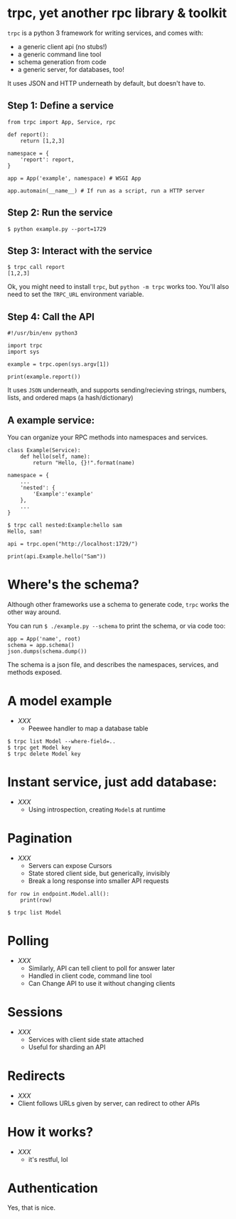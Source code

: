 # trpc, yet another rpc library & toolkit

`trpc` is a python 3 framework for writing services, and comes with:

- a generic client api (no stubs!)
- a generic command line tool
- schema generation from code
- a generic server, for databases, too!

It uses JSON and HTTP underneath by default, but doesn't have to.

## Step 1: Define a service

```
from trpc import App, Service, rpc

def report():
    return [1,2,3]

namespace = {
    'report': report,
}

app = App('example', namespace) # WSGI App

app.automain(__name__) # If run as a script, run a HTTP server
```


## Step 2: Run the service

```
$ python example.py --port=1729
```

## Step 3: Interact with the service

```
$ trpc call report
[1,2,3]
```

Ok, you might need to install `trpc`, but `python -m trpc` works too. You'll also need to set the `TRPC_URL` environment variable.

## Step 4: Call the API

```
#!/usr/bin/env python3

import trpc
import sys

example = trpc.open(sys.argv[1])

print(example.report())
```

It uses `JSON` underneath, and supports sending/recieving strings, numbers, lists, and ordered maps (a hash/dictionary)

## A example service:

You can organize your RPC methods into namespaces and services.

```
class Example(Service):
    def hello(self, name):
        return "Hello, {}!".format(name)

namespace = {
    ...
    'nested': {
        'Example':'example'
    },
    ...
}
```

```
$ trpc call nested:Example:hello sam
Hello, sam!
```

```
api = trpc.open("http://localhost:1729/")

print(api.Example.hello("Sam"))

```

# Where's the schema?

Although other frameworks use a schema to generate code, `trpc` works the other way around.

You can run `$ ./example.py --schema` to print the schema, or via code too:

```
app = App('name', root)
schema = app.schema()
json.dumps(schema.dump())
```

The schema is a json file, and describes the namespaces, services, and methods exposed.

# A model example

- _XXX_ 
    - Peewee handler to map a database table

```
$ trpc list Model --where-field=..
$ trpc get Model key
$ trpc delete Model key
```

# Instant service, just add database:

- _XXX_
    -  Using introspection, creating `Model`s at runtime

# Pagination 

- _XXX_
    - Servers can expose Cursors
    - State stored client side, but generically, invisibly
    - Break a long response into smaller API requests 

```
for row in endpoint.Model.all():
    print(row)
```

```
$ trpc list Model 
```

# Polling

- _XXX_
    - Similarly, API can tell client to poll for answer later
    - Handled in client code, command line tool
    - Can Change API to use it without changing clients

# Sessions

- _XXX_ 
    - Services with client side state attached
    - Useful for sharding an API

# Redirects

- _XXX_ 
 - Client follows URLs given by server, can redirect to other APIs

# How it works?

- _XXX_
    - it's restful, lol

# Authentication

Yes, that is nice.
